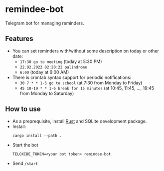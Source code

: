 # remindee-bot

Telegram bot for managing reminders.

## Features
- You can set reminders with/without some description on today or other date:
    - `17:30 go to meeting` (today at 5:30 PM)
    - `22.02.2022 02:20:22 palindrome`
    - `6:00` (today at 6:00 AM)
- There is crontab syntax support for periodic notifications:
    - `30 7 * * 1-5 go to school` (at 7:30 from Monday to Friday)
    - `45 10-19 * * 1-6 break for 15 minutes` (at 10:45, 11:45, ..., 19:45 from Monday to Saturday)

## How to use

- As a preprequisite, install [Rust] and SQLite development package.
- Install:
    ```console
    cargo install --path .
    ```
- Start the bot
    ```console
    TELOXIDE_TOKEN=<your bot token> remindee-bot
    ```
- Send `/start`

[rust]: https://doc.rust-lang.org/cargo/getting-started/installation.html
